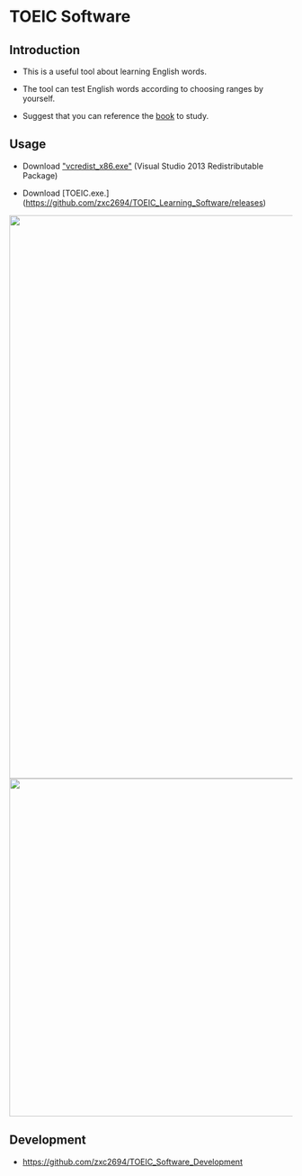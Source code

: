 # TOEIC Software

## Introduction

* This is a useful tool about learning English words. 

* The tool can test English words according to choosing ranges by yourself. 

*  Suggest that you can reference the [book](http://www.cavesbooks.com.tw/ec/books_prod_content.aspx?SHOPID=WSP2012121214014620V&GID=GDS20131109234517Z9K) to study. 

## Usage

* Download ["vcredist_x86.exe"](https://www.microsoft.com/zh-TW/download/details.aspx?id=40784)  (Visual Studio 2013 Redistributable Package)

* Download [TOEIC.exe.] (https://github.com/zxc2694/TOEIC_Learning_Software/releases)

<img src = "http://i.imgur.com/Bj1AEEs.png" width=1000>

<img src = "http://i.imgur.com/0HJscUx.png" width=600>

## Development

* https://github.com/zxc2694/TOEIC_Software_Development


